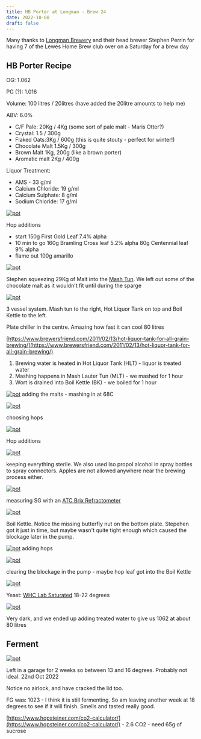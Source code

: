 ```yaml
---
title: HB Porter at Longman - Brew 24
date: 2022-10-08
draft: false 
---
```


<!-- [https://www.brewersfriend.com/homebrew/recipe/view/1289160/kingston-jpa](https://www.brewersfriend.com/homebrew/recipe/view/1289160/kingston-jpa)  -->

Many thanks to [Longman Brewery](https://www.longmanbrewery.com/) and their head brewer Stephen Perrin for having 7 of the Lewes Home Brew club over on a Saturday for a brew day

## HB Porter Recipe

OG: 1.062

PG (?): 1.016

Volume: 100 litres / 20litres (have added the 20litre amounts to help me)

ABV: 6.0%

- C/F Pale: 20Kg / 4Kg (some sort of pale malt - Maris Otter?)
- Crystal: 1.5 / 300g
- Flaked Oats:3Kg / 600g (this is quite stouty - perfect for winter!)
- Chocolate Malt 1.5Kg / 300g
- Brown Malt 1Kg, 200g (like a brown porter)
- Aromatic malt 2Kg / 400g 

Liquor Treatment:

- AMS - 33 g/ml
- Calcium Chloride: 19 g/ml
- Calcium Sulphate: 8 g/ml
- Sodium Chloride: 17 g/ml

[![pot](/images/2022-10-08/6.jpg "treatment")](/images/2022-10-08/6.jpg)

Hop additions

- start 150g First Gold Leaf 7.4% alpha
- 10 min to go
  160g Bramling Cross leaf 5.2% alpha
	80g Centennial leaf 9% alpha
- flame out
  100g amarillo
 
[![pot](/images/2022-10-08/4.jpg "stephen")](/images/2022-10-08/4.jpg)

Stephen squeezing 29Kg of Malt into the [Mash Tun](http://brewwiki.com/index.php/Mash_Tun). We left out some of the chocolate malt as it wouldn't fit until during the sparge


[![pot](/images/2022-10-08/5.jpg "fixing")](/images/2022-10-08/5.jpg)

3 vessel system. Mash tun to the right, Hot Liquor Tank on top and Boil Kettle to the left.

Plate chiller in the centre. Amazing how fast it can cool 80 litres

[https://www.brewersfriend.com/2011/02/13/hot-liquor-tank-for-all-grain-brewing/](https://www.brewersfriend.com/2011/02/13/hot-liquor-tank-for-all-grain-brewing/)

1) Brewing water is heated in Hot Liquor Tank (HLT) - liquor is treated water
2) Mashing happens in Mash Lauter Tun (MLT) - we mashed for 1 hour
3) Wort is drained into Boil Kettle (BK) - we boiled for 1 hour 


[![pot](/images/2022-10-08/10.jpg "malt")](/images/2022-10-08/10.jpg)
adding the malts - mashing in at 68C


[![pot](/images/2022-10-08/8.jpg "choosing hops")](/images/2022-10-08/8.jpg)

choosing hops


[![pot](/images/2022-10-08/3.jpg "water")](/images/2022-10-08/3.jpg)

Hop additions

[![pot](/images/2022-10-08/11.jpg "clean")](/images/2022-10-08/11.jpg)

keeping everything sterile. We also used Iso propol alcohol in spray bottles to spray connectors. Apples are not allowed anywhere near the brewing process either.

[![pot](/images/2022-10-08/7.jpg "brix")](/images/2022-10-08/7.jpg)


measuring SG with an [ATC Brix Refractometer](https://www.amazon.co.uk/Specific-Gravity-Refractometer-Fruit-1-000-1-130/dp/B07G9FRJPC)

[![pot](/images/2022-10-08/9.jpg "brix")](/images/2022-10-08/9.jpg)

Boil Kettle. Notice the missing butterfly nut on the bottom plate. Stepehen got it just in time, but maybe wasn't quite tight enough which caused the blockage later in the pump.

[![pot](/images/2022-10-08/12.jpg "adding hops")](/images/2022-10-08/12.jpg)
adding hops


[![pot](/images/2022-10-08/2.jpg "fixing")](/images/2022-10-08/2.jpg)

clearing the blockage in the pump - maybe hop leaf got into the Boil Kettle

[![pot](/images/2022-10-08/1.jpg "yeast")](/images/2022-10-08/1.jpg)

 Yeast: [WHC Lab Saturated](https://whclab.com/product/dehydrated-saturated-dried-yeast-500g/)
  18-22 degrees

[![pot](/images/2022-10-08/14.jpg "final product")](/images/2022-10-08/14.jpg)

Very dark, and we ended up adding treated water to give us 1062 at about 80 litres

## Ferment

[![pot](/images/2022-10-08/13.jpg "fermenter")](/images/2022-10-08/13.jpg)

Left in a garage for 2 weeks so between 13 and 16 degrees. Probably not ideal.  22nd Oct 2022 

Notice no airlock, and have cracked the lid too.

FG was: 1023 - I think it is still fermenting. So am leaving another week at 18 degrees to see if it will finish. Smells and tasted really good.

[https://www.hopsteiner.com/co2-calculator/](https://www.hopsteiner.com/co2-calculator/)  - 2.6 CO2 - need 65g of sucrose


